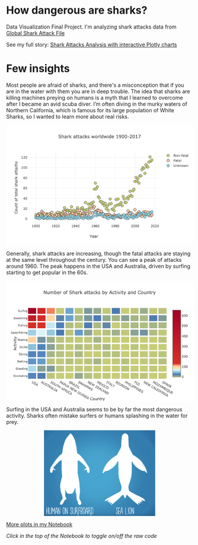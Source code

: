 # How dangerous are sharks?
Data Visualization Final Project. I'm analyzing shark attacks data from [Global Shark Attack File](http://www.sharkattackfile.net/)

See my full story: [Shark Attacks Analysis with interactive Plotly charts](https://nbviewer.jupyter.org/github/katjawittfoth/Data_Viz/blob/master/Notebooks/Shark%20Attacks.ipynb)

# Few insights
Most people are afraid of sharks, and there's a misconception that if you are in the water with them you are in deep trouble. The idea that sharks are killing machines preying on humans is a myth that I learned to overcome after I became an avid scuba diver. I’m often diving in the murky waters of Northern California, which is famous for its large population of White Sharks, so I wanted to learn more about real risks.

<p align="center"> <img src="Notebooks/plots/scatterplot_attacks_1900-2017.png" align="middle" width=600>
</p>
Generally, shark attacks are increasing, though the fatal attacks are staying at the same level throughout the century. 
You can see a peak of attacks around 1960. The peak happens in the USA and Australia, driven by surfing starting to get popular in the 60s.

<p align="center"> <img src="Notebooks/plots/heatmap_activity.png" align="middle" width=600>
</p>
Surfing in the USA and Australia seems to be by far the most dangerous activity. Sharks often mistake surfers or humans splashing in the water for prey. 
<br>
<p align="center"> <img src="Notebooks/plots/sealion_vs_surfer.png" align="middle" width=300>
</p>

[More plots in my Notebook](https://nbviewer.jupyter.org/github/katjawittfoth/Data_Viz/blob/master/Notebooks/Shark%20Attacks.ipynb)
 
*Click in the top of the Notebook to toggle on/off the raw code*
